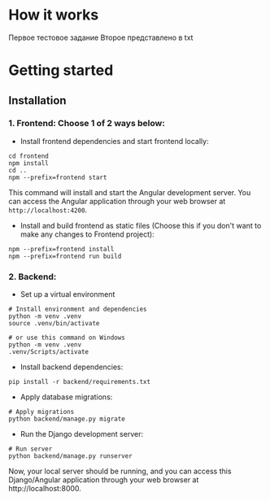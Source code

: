 
# How it works

Первое тестовое задание 
Второе представлено в txt

# Getting started



## Installation
### 1. Frontend: Choose 1 of 2 ways below:
- Install frontend dependencies and start frontend locally:
```shell
cd frontend
npm install 
cd ..
npm --prefix=frontend start
```
This command will install and start the Angular development server. You can access the Angular application through your web browser at `http://localhost:4200`.

- Install and build frontend as static files (Choose this if you don't want to make any changes to Frontend project):
```shell
npm --prefix=frontend install
npm --prefix=frontend run build
```

### 2. Backend:
- Set up a virtual environment
```shell
# Install environment and dependencies
python -m venv .venv
source .venv/bin/activate

# or use this command on Windows
python -m venv .venv
.venv/Scripts/activate
```

- Install backend dependencies:
```shell
pip install -r backend/requirements.txt
```

- Apply database migrations:
```shell
# Apply migrations
python backend/manage.py migrate
```

- Run the Django development server:
```shell
# Run server
python backend/manage.py runserver
```

Now, your local server should be running, and you can access this Django/Angular application through your web browser at http://localhost:8000.
